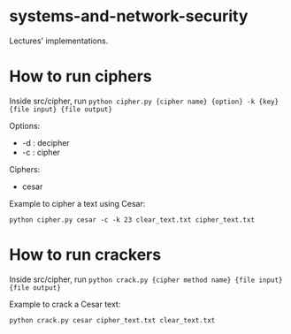 # systems-and-network-security
Lectures' implementations.

# How to run ciphers
Inside src/cipher, run `python cipher.py {cipher name} {option} -k {key} {file input} {file output}` 

Options:
- -d : decipher
- -c : cipher

Ciphers:
- cesar

Example to cipher a text using Cesar:

`python cipher.py cesar -c -k 23 clear_text.txt cipher_text.txt`


# How to run crackers
Inside src/cipher, run `python crack.py {cipher method name} {file input} {file output}`

Example to crack a Cesar text:

`python crack.py cesar cipher_text.txt clear_text.txt`
